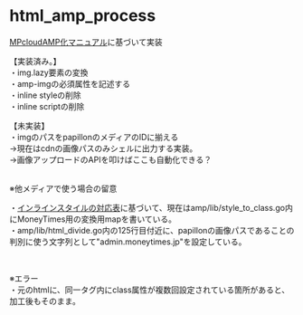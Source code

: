 # html_amp_process

[MPcloudAMP化マニュアル](https://docs.google.com/presentation/d/1qm9DkH-dbQ3JrsmlEDJX0tlOcYdoTgMItDGKomsICAs/edit#slide=id.gd513a6735d_0_0)に基づいて実装

【実装済み。】<br>
・img.lazy要素の変換<br>
・amp-imgの必須属性を記述する<br>
・inline styleの削除<br>
・inline scriptの削除<br>

【未実装】<br>
・imgのパスをpapillonのメディアのIDに揃える<br>
 →現在はcdnの画像パスのみシェルに出力する実装。<br>
 →画像アップロードのAPIを叩けばここも自動化できる？<br>


<br>
※他メディアで使う場合の留意<br>

・[インラインスタイルの対応表](https://docs.google.com/spreadsheets/d/1UHE5LBzpFD2l5BVTXnPJAKq8qUGd1Mv9u2MnyR2zCVA/edit#gid=1702748687)に基づいて、現在はamp/lib/style_to_class.go内にMoneyTimes用の変換用mapを書いている。<br>
・amp/lib/html_divide.go内の125行目付近に、papillonの画像パスであることの判別に使う文字列として"admin.moneytimes.jp"を設定している。

<br>

※エラー<br>
・元のhtmlに、同一タグ内にclass属性が複数回設定されている箇所があると、加工後もそのまま。
